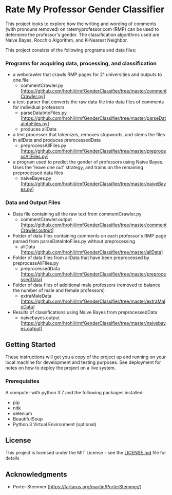 # Rate My Professor Gender Classifier 

This project looks to explore how the writing and wording of comments (with pronouns removed) on ratemyprofessor.com (RMP) can be used to determine the professor's gender. The classification algorithms used are Naive Bayes, Rocchio Algorithm, and K-Nearest Neighbor.

 This project consists of the following programs and data files:
### Programs for acquiring data, processing, and classification ###
* a webcrawler that crawls RMP pages for 21 universities and outputs to one file
    * commentCrawler.py [https://github.com/hrohil/rmfGenderClassifier/tree/master/commentCrawler.py]
* a text-parser that converts the raw data file into data files of comments for individual professors
    * parseDataIntoFiles.py [https://github.com/hrohil/rmfGenderClassifier/tree/master/parseDataIntoFiles.py]
    * produces allData
* a text processer that tokenizes, removes stopwords, and stems the files in allData and produces prerocessedData
    * preprocessAllFiles.py [https://github.com/hrohil/rmfGenderClassifier/tree/master/preprocessAllFiles.py]
* a program used to predict the gender of professors using Naive Bayes. Uses the 'leave one out' strategy, and trains on the remaining preprocessed data files
    * naiveBayes.py [https://github.com/hrohil/rmfGenderClassifier/tree/master/naiveBayes.py]
    
### Data and Output Files ###
* Data file containing all the raw text from commentCrawler.py
    * commentCrawler.output [https://github.com/hrohil/rmfGenderClassifier/tree/master/commentCrawler.output]
* Folder of data files containing comments on each professor's RMP page parsed from parseDataIntoFiles.py without preprocessing
    * allData [https://github.com/hrohil/rmfGenderClassifier/tree/master/allData]
* Folder of data files from allData that have been preprocessed by preprocessAllFiles.py
    * preprocessedData [https://github.com/hrohil/rmfGenderClassifier/tree/master/preprocessedData]
* Folder of data files of additional male professors (removed to balance the number of male and female professors)
    * extraMaleData [https://github.com/hrohil/rmfGenderClassifier/tree/master/extraMaleData]
* Results of classifications using Naive Bayes from preprocessedData
    * naivebayes.output [https://github.com/hrohil/rmfGenderClassifier/tree/master/naivebayes.output]


## Getting Started

These instructions will get you a copy of the project up and running on your local machine for development and testing purposes. See deployment for notes on how to deploy the project on a live system.

### Prerequisites

A computer with python 3.7 and the following packages installed:
* pip
* nltk
* selenium
* BeautifulSoup
* Python 3 Virtual Environment (optional)

## License

This project is licensed under the MIT License - see the [LICENSE.md](LICENSE.md) file for details

## Acknowledgments

* Porter Stemmer [https://tartarus.org/martin/PorterStemmer/]
